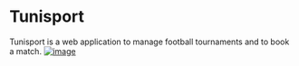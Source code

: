 # Tunisport
Tunisport is a web application to manage football tournaments and to book a match.
[![image](https://user-images.githubusercontent.com/80462907/227783764-25de48da-c871-4845-a6e4-e7faf9d6942e.png)](url)
